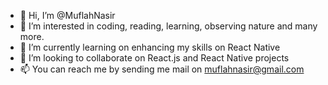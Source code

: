 - 👋 Hi, I’m @MuflahNasir
- 👀 I’m interested in coding, reading, learning, observing nature and many more.
- 🌱 I’m currently learning on enhancing my skills on React Native
- 💞️ I’m looking to collaborate on React.js and React Native projects
- 📫 You can reach me by sending me mail on muflahnasir@gmail.com

<!---
MuflahNasir/MuflahNasir is a ✨ special ✨ repository because its `README.md` (this file) appears on your GitHub profile.
You can click the Preview link to take a look at your changes.
--->
